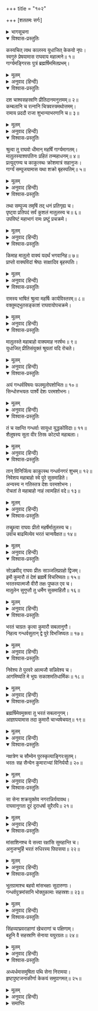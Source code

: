 +++
title = "१०२"

+++
[शततमः सर्गः]



<details><summary>भागसूचना</summary>

100. केकयदेशसे ब्रह्मर्षि गार्ग्यका भेंट लेकर आना और उनके संदेशके अनुसार श्रीरामकी आज्ञासे कुमारोंसहित भरतका गन्धर्वदेशपर आक्रमण करनेके लिये प्रस्थान
</details>

<details open><summary>विश्वास-प्रस्तुतिः</summary>

कस्यचित् त्वथ कालस्य युधाजित् केकयो नृपः।  
स्वगुरुं प्रेषयामास राघवाय महात्मने॥ १॥  
गार्ग्यमङ्गिरसः पुत्रं ब्रह्मर्षिममितप्रभम्।
</details>

<details><summary>मूलम्</summary>

कस्यचित् त्वथ कालस्य युधाजित् केकयो नृपः।  
स्वगुरुं प्रेषयामास राघवाय महात्मने॥ १॥  
गार्ग्यमङ्गिरसः पुत्रं ब्रह्मर्षिममितप्रभम्।
</details>

<details><summary>अनुवाद (हिन्दी)</summary>

कुछ कालके पश्चात् केकयदेशके राजा युधाजित् ने अपने पुरोहित अमित तेजस्वी ब्रह्मर्षि गार्ग्यको, जो अङ्गिराके पुत्र थे, महात्मा श्रीरघुनाथजीके पास भेजा॥
</details>

<details open><summary>विश्वास-प्रस्तुतिः</summary>

दश चाश्वसहस्राणि प्रीतिदानमनुत्तमम्॥ २॥  
कम्बलानि च रत्नानि चित्रवस्त्रमथोत्तमम्।  
रामाय प्रददौ राजा शुभान्याभरणानि च॥ ३॥
</details>

<details><summary>मूलम्</summary>

दश चाश्वसहस्राणि प्रीतिदानमनुत्तमम्॥ २॥  
कम्बलानि च रत्नानि चित्रवस्त्रमथोत्तमम्।  
रामाय प्रददौ राजा शुभान्याभरणानि च॥ ३॥
</details>

<details><summary>अनुवाद (हिन्दी)</summary>

उनके साथ श्रीरामचन्द्रजीको परम उत्तम प्रेमोपहारके रूपमें अर्पण करनेके लिये उन्होंने दस हजार घोड़े, बहुत-से कम्बल (कालीन और शाल आदि), नाना प्रकारके रत्न, विचित्र-विचित्र सुन्दर वस्त्र तथा मनोहर आभूषण भी दिये थे॥ २-३॥
</details>

<details open><summary>विश्वास-प्रस्तुतिः</summary>

श्रुत्वा तु राघवो धीमान् महर्षिं गार्ग्यमागतम्।  
मातुलस्याश्वपतिनः प्रहितं तन्महाधनम्॥ ४॥  
प्रत्युद‍्गम्य च काकुत्स्थः क्रोशमात्रं सहानुजः।  
गार्ग्यं सम्पूजयामास यथा शक्रो बृहस्पतिम्॥ ५॥
</details>

<details><summary>मूलम्</summary>

श्रुत्वा तु राघवो धीमान् महर्षिं गार्ग्यमागतम्।  
मातुलस्याश्वपतिनः प्रहितं तन्महाधनम्॥ ४॥  
प्रत्युद‍्गम्य च काकुत्स्थः क्रोशमात्रं सहानुजः।  
गार्ग्यं सम्पूजयामास यथा शक्रो बृहस्पतिम्॥ ५॥
</details>

<details><summary>अनुवाद (हिन्दी)</summary>

परम बुद्धिमान् श्रीमान् राघवेन्द्रने जब सुना कि मामा अश्वपति-पुत्र युधाजित् के भेजे हुए महर्षि गार्ग्य बहुमूल्य भेंट-सामग्री लिये अयोध्यामें पधार रहे हैं, तब उन्होंने भाइयोंके साथ एक कोस आगे बढ़कर उनकी अगवानी की और जैसे इन्द्र बृहस्पतिकी पूजा करते हैं, उसी प्रकार महर्षि गार्ग्यका पूजन (स्वागत-सत्कार) किया॥ ४-५॥
</details>

<details open><summary>विश्वास-प्रस्तुतिः</summary>

तथा सम्पूज्य तमृषिं तद् धनं प्रतिगृह्य च।  
पृष्ट्वा प्रतिपदं सर्वं कुशलं मातुलस्य च॥ ६॥  
उपविष्टं महाभागं रामः प्रष्टुं प्रचक्रमे।
</details>

<details><summary>मूलम्</summary>

तथा सम्पूज्य तमृषिं तद् धनं प्रतिगृह्य च।  
पृष्ट्वा प्रतिपदं सर्वं कुशलं मातुलस्य च॥ ६॥  
उपविष्टं महाभागं रामः प्रष्टुं प्रचक्रमे।
</details>

<details><summary>अनुवाद (हिन्दी)</summary>

इस प्रकार महर्षिका आदर-सत्कार करके उस धनको ग्रहण करनेके पश्चात् उन्होंने उनका तथा मामाके घरका सारा कुशल-समाचार पूछा। फिर जब वे महाभाग ब्रह्मर्षि सुन्दर आसनपर विराजमान हो गये, तब श्रीरामने उनसे इस प्रकार पूछना आरम्भ किया—॥ ६ १/२॥
</details>

<details open><summary>विश्वास-प्रस्तुतिः</summary>

किमाह मातुलो वाक्यं यदर्थं भगवानिह॥ ७॥  
प्राप्तो वाक्यविदां श्रेष्ठः साक्षादिव बृहस्पतिः।
</details>

<details><summary>मूलम्</summary>

किमाह मातुलो वाक्यं यदर्थं भगवानिह॥ ७॥  
प्राप्तो वाक्यविदां श्रेष्ठः साक्षादिव बृहस्पतिः।
</details>

<details><summary>अनुवाद (हिन्दी)</summary>

‘ब्रह्मर्षे! मेरे मामाने क्या संदेश दिया है, जिसके लिये साक्षात् बृहस्पतिके समान वाक्यवेत्ताओंमें श्रेष्ठ आप पूज्यपाद महर्षिने यहाँ पधारनेका कष्ट किया है’॥
</details>

<details open><summary>विश्वास-प्रस्तुतिः</summary>

रामस्य भाषितं श्रुत्वा महर्षिः कार्यविस्तरम्॥ ८॥  
वक्तुमद्भुतसङ्काशं राघवायोपचक्रमे।
</details>

<details><summary>मूलम्</summary>

रामस्य भाषितं श्रुत्वा महर्षिः कार्यविस्तरम्॥ ८॥  
वक्तुमद्भुतसङ्काशं राघवायोपचक्रमे।
</details>

<details><summary>अनुवाद (हिन्दी)</summary>

श्रीरामका यह प्रश्न सुनकर महर्षिने उनसे अद्भुत कार्य-विस्तारका वर्णन आरम्भ किया—॥ ८ १/२॥
</details>

<details open><summary>विश्वास-प्रस्तुतिः</summary>

मातुलस्ते महाबाहो वाक्यमाह नरर्षभः॥ ९॥  
युधाजित् प्रीतिसंयुक्तं श्रूयतां यदि रोचते।
</details>

<details><summary>मूलम्</summary>

मातुलस्ते महाबाहो वाक्यमाह नरर्षभः॥ ९॥  
युधाजित् प्रीतिसंयुक्तं श्रूयतां यदि रोचते।
</details>

<details><summary>अनुवाद (हिन्दी)</summary>

‘महाबाहो! आपके मामा नरश्रेष्ठ युधाजित् ने जो प्रेमपूर्वक संदेश दिया है, उसे यदि रुचिकर जान पड़े तो सुनिये॥ ९ १/२॥
</details>

<details open><summary>विश्वास-प्रस्तुतिः</summary>

अयं गन्धर्वविषयः फलमूलोपशोभितः॥ १०॥  
सिन्धोरुभयतः पार्श्वे देशः परमशोभनः।
</details>

<details><summary>मूलम्</summary>

अयं गन्धर्वविषयः फलमूलोपशोभितः॥ १०॥  
सिन्धोरुभयतः पार्श्वे देशः परमशोभनः।
</details>

<details><summary>अनुवाद (हिन्दी)</summary>

‘उन्होंने कहा है कि यह जो फल-मूलोंसे सुशोभित गन्धर्वदेश सिन्धु नदीके दोनों तटोंपर बसा हुआ है, बड़ा सुन्दर प्रदेश है॥ १० १/२॥
</details>

<details open><summary>विश्वास-प्रस्तुतिः</summary>

तं च रक्षन्ति गन्धर्वाः सायुधा युद्धकोविदाः॥ ११॥  
शैलूषस्य सुता वीर तिस्रः कोट्यो महाबलाः।
</details>

<details><summary>मूलम्</summary>

तं च रक्षन्ति गन्धर्वाः सायुधा युद्धकोविदाः॥ ११॥  
शैलूषस्य सुता वीर तिस्रः कोट्यो महाबलाः।
</details>

<details><summary>अनुवाद (हिन्दी)</summary>

‘वीर रघुनन्दन! गन्धर्वराज शैलूषकी संतानें तीन करोड़ महाबली गन्धर्व, जो युद्धकी कलामें कुशल और अस्त्र-शस्त्रोंसे सम्पन्न हैं, उस देशकी रक्षा करते हैं॥
</details>

<details open><summary>विश्वास-प्रस्तुतिः</summary>

तान् विनिर्जित्य काकुत्स्थ गन्धर्वनगरं शुभम्॥ १२॥  
निवेशय महाबाहो स्वे पुरे सुसमाहिते।  
अन्यस्य न गतिस्तत्र देशः परमशोभनः।  
रोचतां ते महाबाहो नाहं त्वामहितं वदे॥ १३॥
</details>

<details><summary>मूलम्</summary>

तान् विनिर्जित्य काकुत्स्थ गन्धर्वनगरं शुभम्॥ १२॥  
निवेशय महाबाहो स्वे पुरे सुसमाहिते।  
अन्यस्य न गतिस्तत्र देशः परमशोभनः।  
रोचतां ते महाबाहो नाहं त्वामहितं वदे॥ १३॥
</details>

<details><summary>अनुवाद (हिन्दी)</summary>

‘काकुत्स्थ! महाबाहो! आप उन गन्धर्वोंको जीतकर वहाँ सुन्दर गन्धर्वनगर बसाइये। अपने लिये उत्तम साधनोंसे सम्पन्न दो नगरोंका निर्माण कीजिये। वह देश बहुत सुन्दर है। वहाँ दूसरे किसीकी गति नहीं है। आप उसे अपने अधिकारमें लेना स्वीकार करें। मैं आपको ऐसी सलाह नहीं देता, जो अहितकारक हो’॥ १२-१३॥
</details>

<details open><summary>विश्वास-प्रस्तुतिः</summary>

तच्छ्रुत्वा राघवः प्रीतो महर्षेर्मातुलस्य च।  
उवाच बाढमित्येव भरतं चान्ववैक्षत॥ १४॥
</details>

<details><summary>मूलम्</summary>

तच्छ्रुत्वा राघवः प्रीतो महर्षेर्मातुलस्य च।  
उवाच बाढमित्येव भरतं चान्ववैक्षत॥ १४॥
</details>

<details><summary>अनुवाद (हिन्दी)</summary>

महर्षि और मामाका वह कथन सुनकर श्रीरघुनाथजीको बड़ी प्रसन्नता हुई। उन्होंने ‘बहुत अच्छा’ कहकर भरतकी ओर देखा॥ १४॥
</details>

<details open><summary>विश्वास-प्रस्तुतिः</summary>

सोऽब्रवीद् राघवः प्रीतः साञ्जलिप्रग्रहो द्विजम्।  
इमौ कुमारौ तं देशं ब्रह्मर्षे विचरिष्यतः॥ १५॥  
भरतस्यात्मजौ वीरौ तक्षः पुष्कल एव च।  
मातुलेन सुगुप्तौ तु धर्मेण सुसमाहितौ॥ १६॥
</details>

<details><summary>मूलम्</summary>

सोऽब्रवीद् राघवः प्रीतः साञ्जलिप्रग्रहो द्विजम्।  
इमौ कुमारौ तं देशं ब्रह्मर्षे विचरिष्यतः॥ १५॥  
भरतस्यात्मजौ वीरौ तक्षः पुष्कल एव च।  
मातुलेन सुगुप्तौ तु धर्मेण सुसमाहितौ॥ १६॥
</details>

<details><summary>अनुवाद (हिन्दी)</summary>

तदनन्तर श्रीराघवेन्द्रने उन ब्रह्मर्षिसे प्रसन्नतापूर्वक हाथ जोड़कर कहा—‘ब्रह्मर्षे! ये दोनों कुमार तक्ष और पुष्कल, जो भरतके वीर पुत्र हैं, उस देशमें विचरेंगे और मामासे सुरक्षित रहकर धर्मपूर्वक एकाग्रचित्त हो उस देशका शासन करेंगे॥ १५-१६॥
</details>

<details open><summary>विश्वास-प्रस्तुतिः</summary>

भरतं चाग्रतः कृत्वा कुमारौ सबलानुगौ।  
निहत्य गन्धर्वसुतान् द्वे पुरे विभजिष्यतः॥ १७॥
</details>

<details><summary>मूलम्</summary>

भरतं चाग्रतः कृत्वा कुमारौ सबलानुगौ।  
निहत्य गन्धर्वसुतान् द्वे पुरे विभजिष्यतः॥ १७॥
</details>

<details><summary>अनुवाद (हिन्दी)</summary>

‘ये दोनों कुमार भरतको आगे करके सेना और सेवकोंके साथ वहाँ जायँगे तथा उन गन्धर्व पुत्रोंका संहार करके अलग-अलग दो नगर बसायेंगे॥ १७॥
</details>

<details open><summary>विश्वास-प्रस्तुतिः</summary>

निवेश्य ते पुरवरे आत्मजौ सन्निवेश्य च।  
आगमिष्यति मे भूयः सकाशमतिधार्मिकः॥ १८॥
</details>

<details><summary>मूलम्</summary>

निवेश्य ते पुरवरे आत्मजौ सन्निवेश्य च।  
आगमिष्यति मे भूयः सकाशमतिधार्मिकः॥ १८॥
</details>

<details><summary>अनुवाद (हिन्दी)</summary>

‘उन दोनों श्रेष्ठ नगरोंको बसाकर उनमें अपने दोनों पुत्रोंको स्थापित करके अत्यन्त धर्मात्मा भरत फिर मेरे पास लौट आयेंगे’॥ १८॥
</details>

<details open><summary>विश्वास-प्रस्तुतिः</summary>

ब्रह्मर्षिमेवमुक्त्वा तु भरतं सबलानुगम्।  
आज्ञापयामास तदा कुमारौ चाभ्यषेचयत्॥ १९॥
</details>

<details><summary>मूलम्</summary>

ब्रह्मर्षिमेवमुक्त्वा तु भरतं सबलानुगम्।  
आज्ञापयामास तदा कुमारौ चाभ्यषेचयत्॥ १९॥
</details>

<details><summary>अनुवाद (हिन्दी)</summary>

ब्रह्मर्षिसे ऐसा कहकर श्रीरामचन्द्रजीने भरतको वहाँ सेनाके साथ जानेकी आज्ञा दी और दोनों कुमारोंका पहले ही राज्याभिषेक कर दिया॥ १९॥
</details>

<details open><summary>विश्वास-प्रस्तुतिः</summary>

नक्षत्रेण च सौम्येन पुरस्कृत्याङ्गिरःसुतम्।  
भरतः सह सैन्येन कुमाराभ्यां विनिर्ययौ॥ २०॥
</details>

<details><summary>मूलम्</summary>

नक्षत्रेण च सौम्येन पुरस्कृत्याङ्गिरःसुतम्।  
भरतः सह सैन्येन कुमाराभ्यां विनिर्ययौ॥ २०॥
</details>

<details><summary>अनुवाद (हिन्दी)</summary>

तत्पश्चात् सौम्य नक्षत्र (मृगशिरा) में अङ्गिराके पुत्र महर्षि गार्ग्यको आगे करके सेना और कुमारोंके साथ भरतने यात्रा की॥ २०॥
</details>

<details open><summary>विश्वास-प्रस्तुतिः</summary>

सा सेना शक्रयुक्तेव नगरान्निर्ययावथ।  
राघवानुगता दूरं दुराधर्षा सुरैरपि॥ २१॥
</details>

<details><summary>मूलम्</summary>

सा सेना शक्रयुक्तेव नगरान्निर्ययावथ।  
राघवानुगता दूरं दुराधर्षा सुरैरपि॥ २१॥
</details>

<details><summary>अनुवाद (हिन्दी)</summary>

इन्द्रद्वारा प्रेरित हुई देवसेनाके समान वह सेना नगरसे बाहर निकली। भगवान् श्रीराम भी दूरतक उसके साथ-साथ गये। वह देवताओंके लिये भी दुर्जय थी॥
</details>

<details open><summary>विश्वास-प्रस्तुतिः</summary>

मांसाशिनश्च ये सत्त्वा रक्षांसि सुमहान्ति च।  
अनुजग्मुर्हि भरतं रुधिरस्य पिपासया॥ २२॥
</details>

<details><summary>मूलम्</summary>

मांसाशिनश्च ये सत्त्वा रक्षांसि सुमहान्ति च।  
अनुजग्मुर्हि भरतं रुधिरस्य पिपासया॥ २२॥
</details>

<details><summary>अनुवाद (हिन्दी)</summary>

मांसाहारी जन्तु और बड़े-बड़े राक्षस युद्धमें रक्तपानकी इच्छासे भरतके पीछे-पीछे गये॥ २२॥
</details>

<details open><summary>विश्वास-प्रस्तुतिः</summary>

भूतग्रामाश्च बहवो मांसभक्षाः सुदारुणाः।  
गन्धर्वपुत्रमांसानि भोक्तुकामाः सहस्रशः॥ २३॥
</details>

<details><summary>मूलम्</summary>

भूतग्रामाश्च बहवो मांसभक्षाः सुदारुणाः।  
गन्धर्वपुत्रमांसानि भोक्तुकामाः सहस्रशः॥ २३॥
</details>

<details><summary>अनुवाद (हिन्दी)</summary>

अत्यन्त भयंकर कई हजार मांसभक्षी भूतसमूह गन्धर्व-पुत्रोंका मांस खानेके लिये उस सेनाके साथ-साथ गये॥ २३॥
</details>

<details open><summary>विश्वास-प्रस्तुतिः</summary>

सिंहव्याघ्रवराहाणां खेचराणां च पक्षिणाम्।  
बहूनि वै सहस्राणि सेनाया ययुरग्रतः॥ २४॥
</details>

<details><summary>मूलम्</summary>

सिंहव्याघ्रवराहाणां खेचराणां च पक्षिणाम्।  
बहूनि वै सहस्राणि सेनाया ययुरग्रतः॥ २४॥
</details>

<details><summary>अनुवाद (हिन्दी)</summary>

सिंह, बाघ, सूअर और आकाशचारी पक्षी कई हजारकी संख्यामें सेनाके आगे-आगे चले॥ २४॥
</details>

<details open><summary>विश्वास-प्रस्तुतिः</summary>

अध्यर्धमासमुषिता पथि सेना निरामया।  
हृष्टपुष्टजनाकीर्णा केकयं समुपागमत्॥ २५॥
</details>

<details><summary>मूलम्</summary>

अध्यर्धमासमुषिता पथि सेना निरामया।  
हृष्टपुष्टजनाकीर्णा केकयं समुपागमत्॥ २५॥
</details>

<details><summary>अनुवाद (हिन्दी)</summary>

मार्गमें डेढ़ महीने बिताकर हृष्ट-पुष्ट मनुष्योंसे भरी हुई वह सेना कुशलपूर्वक केकयदेशमें जा पहुँची॥
</details>

<details><summary>समाप्तिः</summary>

इत्यार्षे श्रीमद्रामायणे वाल्मीकीये आदिकाव्ये उत्तरकाण्डे शततमः सर्गः॥ १००॥  
इस प्रकार श्रीवाल्मीकिनिर्मित आर्षरामायण आदिकाव्यके उत्तरकाण्डमें सौवाँ सर्ग पूरा हुआ॥ १००॥
</details>

